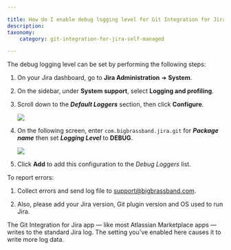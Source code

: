 ```yaml
---

title: How do I enable debug logging level for Git Integration for Jira app?
description:
taxonomy:
    category: git-integration-for-jira-self-managed

---
```

The debug logging level can be set by performing the following steps:

1.  On your Jira dashboard, go to **Jira Administration** ➜ **System**.

2.  On the sidebar, under **System support**, select **Logging and profiling**.

3.  Scroll down to the _**Default Loggers**_ section, then click **Configure**.

    ![](https://bigbrassband.atlassian.net/wiki/download/thumbnails/2038792196/gitserver-jira-admin-system-default-loggers-dlg(c).png?version=1&modificationDate=1640073725401&cacheVersion=1&api=v2&width=544&height=173)
4.  On the following screen, enter `com.bigbrassband.jira.git` for _**Package name**_ then set _**Logging Level**_ to **DEBUG**.

    ![](https://bigbrassband.atlassian.net/wiki/download/thumbnails/2038792196/gitserver-jira-admin-system-def-logs-cfg-dlg(c).png?version=1&modificationDate=1640073845525&cacheVersion=1&api=v2&width=544&height=275)
5.  Click **Add** to add this configuration to the _Debug Loggers_ list.



To report errors:

1.  Collect errors and send log file to [support@bigbrassband.com](mailto:support@bigbrassband.com).

2.  Also, please add your Jira version, Git plugin version and OS used to run Jira.


The Git Integration for Jira app — like most Atlassian Marketplace apps — writes to the standard Jira log. The setting you've enabled here causes it to write more log data.
